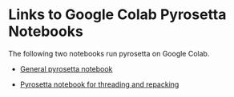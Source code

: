 # Links to Google Colab Pyrosetta Notebooks

The following two notebooks run pyrosetta on Google Colab.

- [General pyrosetta notebook](https://colab.research.google.com/github/matteoferla/pyrosetta_help/blob/main/colab_notebooks/colab-thread_by_AF2_cannibalism.ipynb)

- [Pyrosetta notebook for threading and repacking](https://colab.research.google.com/github/matteoferla/pyrosetta_help/blob/main/colab_notebooks/colab-pyrosetta.ipynb)